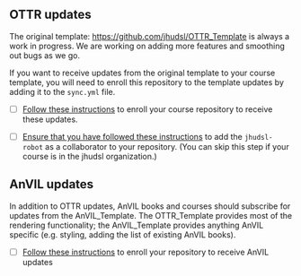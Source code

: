 ## OTTR updates

The original template: https://github.com/jhudsl/OTTR_Template is always a work in progress.
We are working on adding more features and smoothing out bugs as we go.

If you want to receive updates from the original template to your course template, you will need to enroll this repository to the template updates by adding it to the `sync.yml` file.

- [ ] [Follow these instructions](https://github.com/jhudsl/OTTR_Template/wiki/Start-a-new-course#9-enroll-your-repository-for-ottr-updates) to enroll your course repository to receive these updates.

- [ ] [Ensure that you have followed these instructions](https://github.com/jhudsl/OTTR_Template/wiki/Start-a-new-course#5-add-jhudsl-robot-as-a-collaborator) to add the `jhudsl-robot` as a collaborator to your repository.  (You can skip this step if your course is in the jhudsl organization.)


## AnVIL updates

In addition to OTTR updates, AnVIL books and courses should subscribe for updates from the AnVIL_Template.  The OTTR_Template provides most of the rendering functionality; the AnVIL_Template provides anything AnVIL specific (e.g. styling, adding the list of existing AnVIL books).

- [ ] [Follow these instructions]() to enroll your repository to receive AnVIL updates

